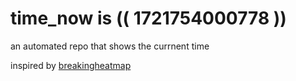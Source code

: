 # time_now is (( 1721754000778 ))

an automated repo that shows the currnent time

inspired by [breakingheatmap](https://github.com/breakingheatmap/breakingheatmap)